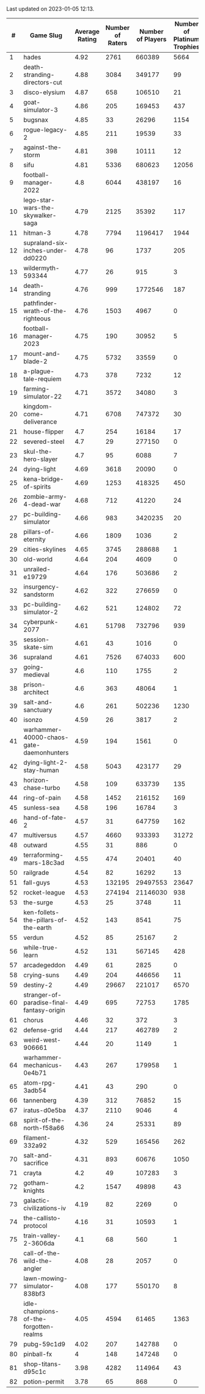 Last updated on 2023-01-05 12:13.


|#|Game Slug|Average Rating|Number of Raters|Number of Players|Number of Platinum Trophies|Max Rarity (%)|
|---|---|---|---|---|---|---|
|1|hades|4.92|2761|660389|5664|89|
|2|death-stranding-directors-cut|4.88|3084|349177|99|90|
|3|disco-elysium|4.87|658|106510|21|28|
|4|goat-simulator-3|4.86|205|169453|437|91|
|5|bugsnax|4.85|33|26296|1154|97|
|6|rogue-legacy-2|4.85|211|19539|33|3|
|7|against-the-storm|4.81|398|10111|12|35|
|8|sifu|4.81|5336|680623|12056|96|
|9|football-manager-2022|4.8|6044|438197|16|49|
|10|lego-star-wars-the-skywalker-saga|4.79|2125|35392|117|97|
|11|hitman-3|4.78|7794|1196417|1944|47|
|12|supraland-six-inches-under-dd0220|4.78|96|1737|205|99|
|13|wildermyth-593344|4.77|26|915|3|14|
|14|death-stranding|4.76|999|1772546|187|91|
|15|pathfinder-wrath-of-the-righteous|4.76|1503|4967|0|49|
|16|football-manager-2023|4.75|190|30952|5|79|
|17|mount-and-blade-2|4.75|5732|33559|0|23|
|18|a-plague-tale-requiem|4.73|378|7232|12|91|
|19|farming-simulator-22|4.71|3572|34080|3|77|
|20|kingdom-come-deliverance|4.71|6708|747372|30|30|
|21|house-flipper|4.7|254|16184|17|94|
|22|severed-steel|4.7|29|277150|0|0.1|
|23|skul-the-hero-slayer|4.7|95|6088|7|96|
|24|dying-light|4.69|3618|20090|0|95|
|25|kena-bridge-of-spirits|4.69|1253|418325|450|94|
|26|zombie-army-4-dead-war|4.68|712|41220|24|67|
|27|pc-building-simulator|4.66|983|3420235|20|48|
|28|pillars-of-eternity|4.66|1809|1036|2|81|
|29|cities-skylines|4.65|3745|288688|1|72|
|30|old-world|4.64|204|4609|0|83|
|31|unrailed-e19729|4.64|176|503686|2|8|
|32|insurgency-sandstorm|4.62|322|276659|0|6|
|33|pc-building-simulator-2|4.62|521|124802|72|74|
|34|cyberpunk-2077|4.61|51798|732796|939|64|
|35|session-skate-sim|4.61|43|1016|0|26|
|36|supraland|4.61|7526|674033|600|99|
|37|going-medieval|4.6|110|1755|2|66|
|38|prison-architect|4.6|363|48064|1|30|
|39|salt-and-sanctuary|4.6|261|502236|1230|83|
|40|isonzo|4.59|26|3817|2|58|
|41|warhammer-40000-chaos-gate-daemonhunters|4.59|194|1561|0|74|
|42|dying-light-2-stay-human|4.58|5043|423177|29|6|
|43|horizon-chase-turbo|4.58|109|633739|135|88|
|44|ring-of-pain|4.58|1452|216152|169|96|
|45|sunless-sea|4.58|196|16784|3|36|
|46|hand-of-fate-2|4.57|31|647759|162|72|
|47|multiversus|4.57|4660|933393|31272|76|
|48|outward|4.55|31|886|0|72|
|49|terraforming-mars-18c3ad|4.55|474|20401|40|46|
|50|railgrade|4.54|82|16292|13|98|
|51|fall-guys|4.53|132195|29497553|23647|8|
|52|rocket-league|4.53|274194|21146030|938|77|
|53|the-surge|4.53|25|3748|11|94|
|54|ken-follets-the-pillars-of-the-earth|4.52|143|8541|75|45|
|55|verdun|4.52|85|25167|2|75|
|56|while-true-learn|4.52|131|567145|428|93|
|57|arcadegeddon|4.49|61|2825|0|91|
|58|crying-suns|4.49|204|446656|11|66|
|59|destiny-2|4.49|29667|221017|6570|94|
|60|stranger-of-paradise-final-fantasy-origin|4.49|695|72753|1785|98|
|61|chorus|4.46|32|372|3|85|
|62|defense-grid|4.44|217|462789|2|80|
|63|weird-west-906661|4.44|20|1149|1|85|
|64|warhammer-mechanicus-0e4b71|4.43|267|179958|1|25|
|65|atom-rpg-3adb54|4.41|43|290|0|97|
|66|tannenberg|4.39|312|76852|15|88|
|67|iratus-d0e5ba|4.37|2110|9046|4|85|
|68|spirit-of-the-north-f58a66|4.36|24|25331|89|64|
|69|filament-332a92|4.32|529|165456|262|93|
|70|salt-and-sacrifice|4.31|893|60676|1050|91|
|71|crayta|4.2|49|107283|3|23|
|72|gotham-knights|4.2|1547|49898|43|24|
|73|galactic-civilizations-iv|4.19|82|2269|0|79|
|74|the-callisto-protocol|4.16|31|10593|1|93|
|75|train-valley-2-3606da|4.1|68|560|1|89|
|76|call-of-the-wild-the-angler|4.08|28|2057|0|58|
|77|lawn-mowing-simulator-838bf3|4.08|177|550170|8|85|
|78|idle-champions-of-the-forgotten-realms|4.05|4594|61465|1363|1|
|79|pubg-59c1d9|4.02|207|142788|0|73|
|80|pinball-fx|4|148|147248|0|85|
|81|shop-titans-d95c1c|3.98|4282|114964|43|97|
|82|potion-permit|3.78|65|868|0|98|
